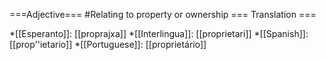 ===Adjective===
#Relating to property or ownership
=== Translation ===

*[[Esperanto]]: [[proprajxa]]
*[[Interlingua]]: [[proprietari]]
*[[Spanish]]: [[prop''ietario]]
*[[Portuguese]]: [[proprietário]]